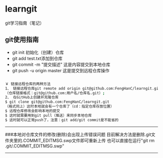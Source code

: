 # learngit

git学习指南（笔记）

## git使用指南
- git init 初始化（创建）仓库
- git add test.txt添加到仓库
- git commit -m "提交描述" 这是内容提交到本地仓库
- git push -u origin master 这是提交到远程仓库操作


```sh

￥ 链接远程仓库的两种方法
1、 链接远程仓库git remote add origin git@github.com:FengHanC/learngit.git 
（仓库链接格式：git@github.com:用户名/仓库名.git）;
2、 在GitHub上创建并克隆仓库
$ git clone git@github.com:FengHanC/learngit.git
（格式同上）这时本地就会有一个仓库了（cd：指定仓库存放位置）
$ 远程仓库修改会影响本地的提交
$ 这时就需要用到git pull（推送）来同步本地仓库
$ 这时就可以正常push了，注意：git add/git commit是不能省的

```


--------

###本地对仓库文件的修改(删除)会出现上传错误问题
 目前解决方法是删除.git文件夹里的.COMMIT_EDITMSG.swp文件即可重新上传
 也可以直接在运行"git rm .git/.COMMIT_EDITMSG.swp"

--------
